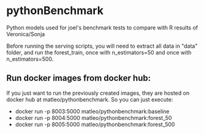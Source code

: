 # pythonBenchmark

Python models used for joel's benchmark tests to compare with R results of Veronica/Sonja

Before running the serving scripts, you will need to extract all data in "data" folder, and run the forest_train, once with n_estimators=50 and once with n_estimators=500.

## Run docker images from docker hub:
If you just want to run the previously created images, they are hosted on docker hub at matleo/pythonbenchmark. So you can just execute:
* docker run -p 8003:5000 matleo/pythonbenchmark:baseline
* docker run -p 8004:5000 matleo/pythonbenchmark:forest_50
* docker run -p 8005:5000 matleo/pythonbenchmark:forest_500

